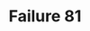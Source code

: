 ---
title: Failure 81
description: "Failure of Success Criterion 1.4.1 due to identifying required or error fields using color differences only"
url: https://www.w3.org/WAI/WCAG21/Techniques/failures/F81
---